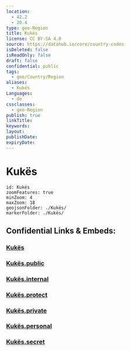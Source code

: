```yaml
---
location:
  - 42.2
  - 20.4
type: geo-Region
title: Kukës
license: CC BY-SA 4.0
source: https://datahub.io/core/country-codes
isDeleted: false
isReadOnly: false
draft: false
confidential: public
tags:
  - geo/Country/Region
aliases:
  - Kukës
Languages:
  - de
cssclasses:
  - geo-Region
publish: true
linkTitle:
keywords:
layout:
publishDate:
expiryDate:
---
```


# Kukës

```leaflet
id: Kukës
zoomFeatures: true 
minZoom: 4 
maxZoom: 18
geojsonFolder: ./Kukës/
markerFolder: ./Kukës/
```


## Confidential Links & Embeds: 

### [Kukës](/_Standards/Earth/Continent/Europe/Europe~South/Albania/Counties~Albania/Kukës.md) 

### [Kukës.public](/_public/Earth/Continent/Europe/Europe~South/Albania/Counties~Albania/Kukës.public.md) 

### [Kukës.internal](/_internal/Earth/Continent/Europe/Europe~South/Albania/Counties~Albania/Kukës.internal.md) 

### [Kukës.protect](/_protect/Earth/Continent/Europe/Europe~South/Albania/Counties~Albania/Kukës.protect.md) 

### [Kukës.private](/_private/Earth/Continent/Europe/Europe~South/Albania/Counties~Albania/Kukës.private.md) 

### [Kukës.personal](/_personal/Earth/Continent/Europe/Europe~South/Albania/Counties~Albania/Kukës.personal.md) 

### [Kukës.secret](/_secret/Earth/Continent/Europe/Europe~South/Albania/Counties~Albania/Kukës.secret.md)

